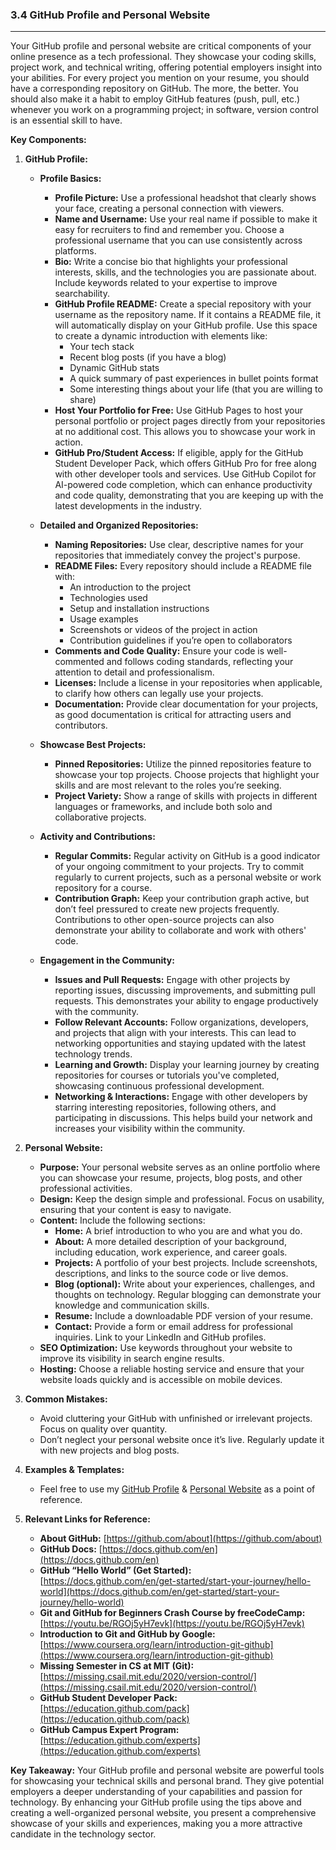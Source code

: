 ### 3.4 GitHub Profile and Personal Website

---

Your GitHub profile and personal website are critical components of your online presence as a tech professional. They showcase your coding skills, project work, and technical writing, offering potential employers insight into your abilities. For every project you mention on your resume, you should have a corresponding repository on GitHub. The more, the better. You should also make it a habit to employ GitHub features (push, pull, etc.) whenever you work on a programming project; in software, version control is an essential skill to have.

**Key Components:**

1. **GitHub Profile:**
   - **Profile Basics:**
     - **Profile Picture:** Use a professional headshot that clearly shows your face, creating a personal connection with viewers.
     - **Name and Username:** Use your real name if possible to make it easy for recruiters to find and remember you. Choose a professional username that you can use consistently across platforms.
     - **Bio:** Write a concise bio that highlights your professional interests, skills, and the technologies you are passionate about. Include keywords related to your expertise to improve searchability.
     - **GitHub Profile README:** Create a special repository with your username as the repository name. If it contains a README file, it will automatically display on your GitHub profile. Use this space to create a dynamic introduction with elements like:
       - Your tech stack
       - Recent blog posts (if you have a blog)
       - Dynamic GitHub stats
       - A quick summary of past experiences in bullet points format
       - Some interesting things about your life (that you are willing to share)
     - **Host Your Portfolio for Free:** Use GitHub Pages to host your personal portfolio or project pages directly from your repositories at no additional cost. This allows you to showcase your work in action.
     - **GitHub Pro/Student Access:** If eligible, apply for the GitHub Student Developer Pack, which offers GitHub Pro for free along with other developer tools and services. Use GitHub Copilot for AI-powered code completion, which can enhance productivity and code quality, demonstrating that you are keeping up with the latest developments in the industry.

   - **Detailed and Organized Repositories:**
     - **Naming Repositories:** Use clear, descriptive names for your repositories that immediately convey the project's purpose.
     - **README Files:** Every repository should include a README file with:
       - An introduction to the project
       - Technologies used
       - Setup and installation instructions
       - Usage examples
       - Screenshots or videos of the project in action
       - Contribution guidelines if you’re open to collaborators
     - **Comments and Code Quality:** Ensure your code is well-commented and follows coding standards, reflecting your attention to detail and professionalism.
     - **Licenses:** Include a license in your repositories when applicable, to clarify how others can legally use your projects.
     - **Documentation:** Provide clear documentation for your projects, as good documentation is critical for attracting users and contributors.

   - **Showcase Best Projects:**
     - **Pinned Repositories:** Utilize the pinned repositories feature to showcase your top projects. Choose projects that highlight your skills and are most relevant to the roles you’re seeking.
     - **Project Variety:** Show a range of skills with projects in different languages or frameworks, and include both solo and collaborative projects.

   - **Activity and Contributions:**
     - **Regular Commits:** Regular activity on GitHub is a good indicator of your ongoing commitment to your projects. Try to commit regularly to current projects, such as a personal website or work repository for a course.
     - **Contribution Graph:** Keep your contribution graph active, but don’t feel pressured to create new projects frequently. Contributions to other open-source projects can also demonstrate your ability to collaborate and work with others' code.

   - **Engagement in the Community:**
     - **Issues and Pull Requests:** Engage with other projects by reporting issues, discussing improvements, and submitting pull requests. This demonstrates your ability to engage productively with the community.
     - **Follow Relevant Accounts:** Follow organizations, developers, and projects that align with your interests. This can lead to networking opportunities and staying updated with the latest technology trends.
     - **Learning and Growth:** Display your learning journey by creating repositories for courses or tutorials you've completed, showcasing continuous professional development.
     - **Networking & Interactions:** Engage with other developers by starring interesting repositories, following others, and participating in discussions. This helps build your network and increases your visibility within the community.

2. **Personal Website:**
   - **Purpose:** Your personal website serves as an online portfolio where you can showcase your resume, projects, blog posts, and other professional activities.
   - **Design:** Keep the design simple and professional. Focus on usability, ensuring that your content is easy to navigate.
   - **Content:** Include the following sections:
     - **Home:** A brief introduction to who you are and what you do.
     - **About:** A more detailed description of your background, including education, work experience, and career goals.
     - **Projects:** A portfolio of your best projects. Include screenshots, descriptions, and links to the source code or live demos.
     - **Blog (optional):** Write about your experiences, challenges, and thoughts on technology. Regular blogging can demonstrate your knowledge and communication skills.
     - **Resume:** Include a downloadable PDF version of your resume.
     - **Contact:** Provide a form or email address for professional inquiries. Link to your LinkedIn and GitHub profiles.
   - **SEO Optimization:** Use keywords throughout your website to improve its visibility in search engine results.
   - **Hosting:** Choose a reliable hosting service and ensure that your website loads quickly and is accessible on mobile devices.

3. **Common Mistakes:**
   - Avoid cluttering your GitHub with unfinished or irrelevant projects. Focus on quality over quantity.
   - Don’t neglect your personal website once it’s live. Regularly update it with new projects and blog posts.

4. **Examples & Templates:**
   - Feel free to use my [GitHub Profile](https://github.com/DhyeyMavani2003) & [Personal Website](https://dhyeymavani.com/) as a point of reference.

5. **Relevant Links for Reference:**
   - **About GitHub:** [https://github.com/about](https://github.com/about)
   - **GitHub Docs:** [https://docs.github.com/en](https://docs.github.com/en)
   - **GitHub “Hello World” (Get Started):** [https://docs.github.com/en/get-started/start-your-journey/hello-world](https://docs.github.com/en/get-started/start-your-journey/hello-world)
   - **Git and GitHub for Beginners Crash Course by freeCodeCamp:** [https://youtu.be/RGOj5yH7evk](https://youtu.be/RGOj5yH7evk)
   - **Introduction to Git and GitHub by Google:** [https://www.coursera.org/learn/introduction-git-github](https://www.coursera.org/learn/introduction-git-github)
   - **Missing Semester in CS at MIT (Git):** [https://missing.csail.mit.edu/2020/version-control/](https://missing.csail.mit.edu/2020/version-control/)
   - **GitHub Student Developer Pack:** [https://education.github.com/pack](https://education.github.com/pack)
   - **GitHub Campus Expert Program:** [https://education.github.com/experts](https://education.github.com/experts)

**Key Takeaway:**
Your GitHub profile and personal website are powerful tools for showcasing your technical skills and personal brand. They give potential employers a deeper understanding of your capabilities and passion for technology. By enhancing your GitHub profile using the tips above and creating a well-organized personal website, you present a comprehensive showcase of your skills and experiences, making you a more attractive candidate in the technology sector.